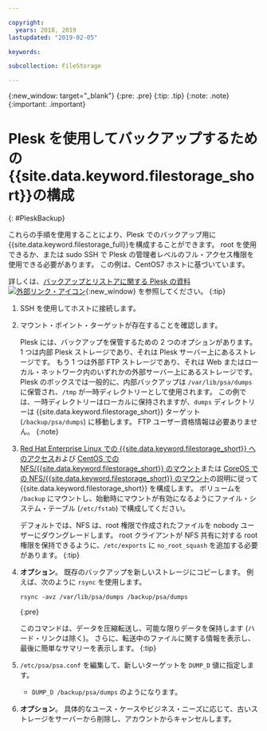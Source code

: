 ```yaml
---

copyright:
  years: 2018, 2019
lastupdated: "2019-02-05"

keywords:

subcollection: FileStorage

---
```

{:new_window: target="_blank"}
{:pre: .pre}
{:tip: .tip}
{:note: .note}
{:important: .important}

# Plesk を使用してバックアップするための{{site.data.keyword.filestorage_short}}の構成
{: #PleskBackup}

これらの手順を使用することにより、Plesk でのバックアップ用に{{site.data.keyword.filestorage_full}}を構成することができます。 root を使用できるか、または sudo SSH で Plesk の管理者レベルのフル・アクセス権限を使用できる必要があります。 この例は、CentOS7 ホストに基づいています。

詳しくは、[バックアップとリストアに関する Plesk の資料 ![外部リンク・アイコン](../../icons/launch-glyph.svg "外部リンク・アイコン")](https://docs.plesk.com/en-US/12.5/administrator-guide/backing-up-and-restoration.59256/){:new_window} を参照してください。
{:tip}

1. SSH を使用してホストに接続します。
2. マウント・ポイント・ターゲットが存在することを確認します。 <br />

   Plesk には、バックアップを保管するための 2 つのオプションがあります。 1 つは内部 Plesk ストレージであり、それは Plesk サーバー上にあるストレージです。 もう 1 つは外部 FTP ストレージであり、それは Web またはローカル・ネットワーク内のいずれかの外部サーバー上にあるストレージです。 Plesk のボックスでは一般的に、内部バックアップは `/var/lib/psa/dumps` に保管され、`/tmp` が一時ディレクトリーとして使用されます。 この例では、一時ディレクトリーはローカルに保持されますが、`dumps` ディレクトリーは {{site.data.keyword.filestorage_short}} ターゲット (`/backup/psa/dumps`) に移動します。 FTP ユーザー資格情報は必要ありません。
   {:note}
3. [Red Hat Enterprise Linux での {{site.data.keyword.filestorage_short}} へのアクセス](/docs/infrastructure/FileStorage?topic=FileStorage-mountingLinux)および [CentOS での NFS/{{site.data.keyword.filestorage_short}} のマウント](/docs/infrastructure/FileStorage?topic=FileStorage-mountingCentOS)または [CoreOS での NFS/{{site.data.keyword.filestorage_short}} のマウント](/docs/infrastructure/FileStorage?topic=FileStorage-mountingCoreOS)の説明に従って {{site.data.keyword.filestorage_short}} を構成します。 ボリュームを `/backup` にマウントし、始動時にマウントが有効になるようにファイル・システム・テーブル (`/etc/fstab`) で構成してください。 <br />

   デフォルトでは、NFS は、root 権限で作成されたファイルを nobody ユーザーにダウングレードします。 root クライアントが NFS 共有に対する root 権限を保持できるように、`/etc/exports` に `no_root_squash` を追加する必要があります。
   {:tip}
4. **オプション**。 既存のバックアップを新しいストレージにコピーします。 例えば、次のように `rsync` を使用します。
   ```
   rsync -avz /var/lib/psa/dumps /backup/psa/dumps
   ```
   {:pre}

   このコマンドは、データを圧縮転送し、可能な限りデータを保持します (ハード・リンクは除く)。 さらに、転送中のファイルに関する情報を表示し、最後に簡単なサマリーを表示します。
   {:tip}
5. `/etc/psa/psa.conf` を編集して、新しいターゲットを `DUMP_D` 値に指定します。
    - `DUMP_D /backup/psa/dumps` のようになります。
6. **オプション**。 具体的なユース・ケースやビジネス・ニーズに応じて、古いストレージをサーバーから削除し、アカウントからキャンセルします。
